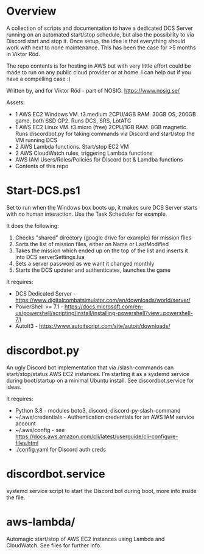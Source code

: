 # Overview

A collection of scripts and documentation to have a dedicated DCS Server running on an automated start/stop schedule, but also the possibility to via Discord start and stop it. Once setup, the idea is that everything should work with next to none maintenance. This has been the case for >5 months in Viktor Röd. 

The repo contents is for hosting in AWS but with very little effort could be made to run on any public cloud provider or at home. I can help out if you have a compelling case :)

Written by, and for Viktor Röd - part of NOSIG. https://www.nosig.se/

Assets:
- 1 AWS EC2 Windows VM. t3.medium 2CPU/4GB RAM. 30GB OS, 200GB game, both SSD GP2. Runs DCS, SRS, LotATC
- 1 AWS EC2 Linux VM. t3.micro (free) 2CPU/1GB RAM. 8GB magnetic. Runs discordbot.py for taking commands via Discord and start/stop the VM running DCS
- 2 AWS Lambda functions. Start/stop EC2 VM
- 2 AWS CloudWatch rules, triggering Lambda functions
- AWS IAM Users/Roles/Policies for Discord bot & Lamdba functions
- Contents of this repo

# Start-DCS.ps1

Set to run when the Windows box boots up, it makes sure DCS Server starts with no human interaction. Use the Task Scheduler for example.

It does the following:
1) Checks "shared" directory (google drive for example) for mission files
2) Sorts the list of mission files, either on Name or LastModified
3) Takes the mission which ended up on the top of the list and inserts it into DCS serverSettings.lua
4) Sets a server password as we want it changed monthly
5) Starts the DCS updater and authenticates, launches the game

It requires:
- DCS Dedicated Server - https://www.digitalcombatsimulator.com/en/downloads/world/server/
- PowerShell >= 7.1 - https://docs.microsoft.com/en-us/powershell/scripting/install/installing-powershell?view=powershell-7.1
- AutoIt3 - https://www.autoitscript.com/site/autoit/downloads/

# discordbot.py

An ugly Discord bot implementation that via /slash-commands can start/stop/status AWS EC2 instances.
I'm starting it as a systemd service during boot/startup on a minimal Ubuntu install. See discordbot.service
for ideas.

It requires:
- Python 3.8 - modules boto3, discord, discord-py-slash-command
- ~/.aws/credentials - Authentication credentials for an AWS IAM service account
- ~/.aws/config - see https://docs.aws.amazon.com/cli/latest/userguide/cli-configure-files.html
- ./config.yaml for Discord auth creds

# discordbot.service

systemd service script to start the Discord bot during boot, more info inside the file.

# aws-lambda/
Automagic start/stop of AWS EC2 instances using Lambda and CloudWatch. See files for further info.
